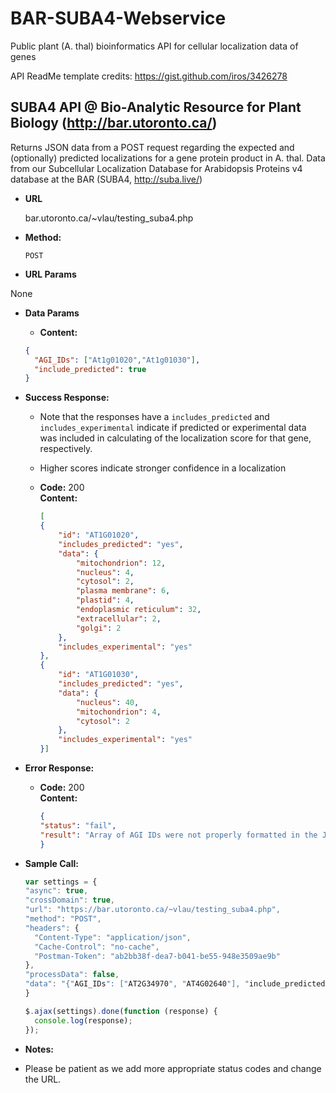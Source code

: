 # BAR-SUBA4-Webservice
Public plant (A. thal) bioinformatics API for cellular localization data of genes

API ReadMe template credits: https://gist.github.com/iros/3426278

**SUBA4 API @ Bio-Analytic Resource for Plant Biology (http://bar.utoronto.ca/)**
----
  Returns JSON data from a POST request regarding the expected and (optionally) predicted localizations for a gene protein product in A. thal. Data from our Subcellular Localization Database for Arabidopsis Proteins v4 database at the BAR (SUBA4, http://suba.live/)

* **URL**

  bar.utoronto.ca/~vlau/testing_suba4.php

* **Method:**
  
  `POST`
  
*  **URL Params**

  None

* **Data Params**

  * **Content:** 
  ```json
  {
    "AGI_IDs": ["At1g01020","At1g01030"],
    "include_predicted": true
  }
  ```

* **Success Response:**

  * Note that the responses have a ```includes_predicted``` and ```includes_experimental``` indicate if predicted or experimental data was included in calculating of the localization score for that gene, respectively.
  * Higher scores indicate stronger confidence in a localization
  
  * **Code:** 200 <br />
    **Content:** 
    ```json
    [
    {
        "id": "AT1G01020", 
        "includes_predicted": "yes",
        "data": {
            "mitochondrion": 12,
            "nucleus": 4,
            "cytosol": 2,
            "plasma membrane": 6,
            "plastid": 4,
            "endoplasmic reticulum": 32,
            "extracellular": 2,
            "golgi": 2
        },
        "includes_experimental": "yes"
    },
    {
        "id": "AT1G01030",
        "includes_predicted": "yes",
        "data": {
            "nucleus": 40,
            "mitochondrion": 4,
            "cytosol": 2
        },
        "includes_experimental": "yes"
    }]
    ```
 
* **Error Response:**

  * **Code:** 200 <br />
    **Content:**
    ```json
    {
    "status": "fail",
    "result": "Array of AGI IDs were not properly formatted in the JSON request! " 
    }
    ```
    
* **Sample Call:**
  
  ```javascript
  var settings = {
  "async": true,
  "crossDomain": true,
  "url": "https://bar.utoronto.ca/~vlau/testing_suba4.php",
  "method": "POST",
  "headers": {
    "Content-Type": "application/json",
    "Cache-Control": "no-cache",
    "Postman-Token": "ab2bb38f-dea7-b041-be55-948e3509ae9b"
  },
  "processData": false,
  "data": "{"AGI_IDs": ["AT2G34970", "AT4G02640"], "include_predicted": true}"
  }

  $.ajax(settings).done(function (response) {
    console.log(response);
  });
  ```

* **Notes:**

 * Please be patient as we add more appropriate status codes and change the URL. 
